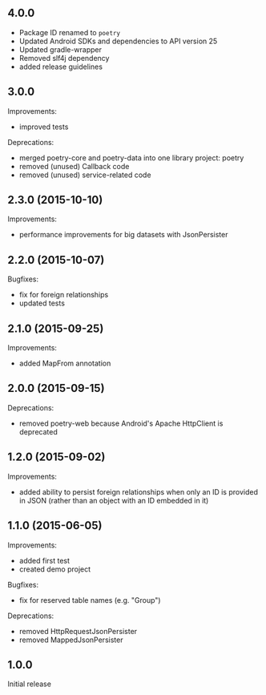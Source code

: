 ## 4.0.0

- Package ID renamed to `poetry`
- Updated Android SDKs and dependencies to API version 25
- Updated gradle-wrapper
- Removed slf4j dependency
- added release guidelines

## 3.0.0

Improvements:
 - improved tests

Deprecations:
 - merged poetry-core and poetry-data into one library project: poetry
 - removed (unused) Callback code
 - removed (unused) service-related code

## 2.3.0 (2015-10-10)

Improvements:
 - performance improvements for big datasets with JsonPersister

## 2.2.0 (2015-10-07)

Bugfixes:
 - fix for foreign relationships
 - updated tests

## 2.1.0 (2015-09-25)

Improvements:
 - added MapFrom annotation
 
## 2.0.0 (2015-09-15)

Deprecations:
 - removed poetry-web because Android's Apache HttpClient is deprecated

## 1.2.0 (2015-09-02)

Improvements:
 - added ability to persist foreign relationships when only an ID is provided in JSON
   (rather than an object with an ID embedded in it)

## 1.1.0 (2015-06-05)

Improvements:
  - added first test
  - created demo project

Bugfixes:
  - fix for reserved table names (e.g. "Group")

Deprecations:
  - removed HttpRequestJsonPersister
  - removed MappedJsonPersister

## 1.0.0

Initial release